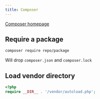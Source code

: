```yaml
---
title: Composer
---
```


[Composer homepage](https://getcomposer.org/)

## Require a package

```bash
composer require repo/package
```

Will drop `composer.json` and `composer.lock`

## Load vendor directory

```php
<?php
require __DIR__ . '/vendor/autoload.php';
```
